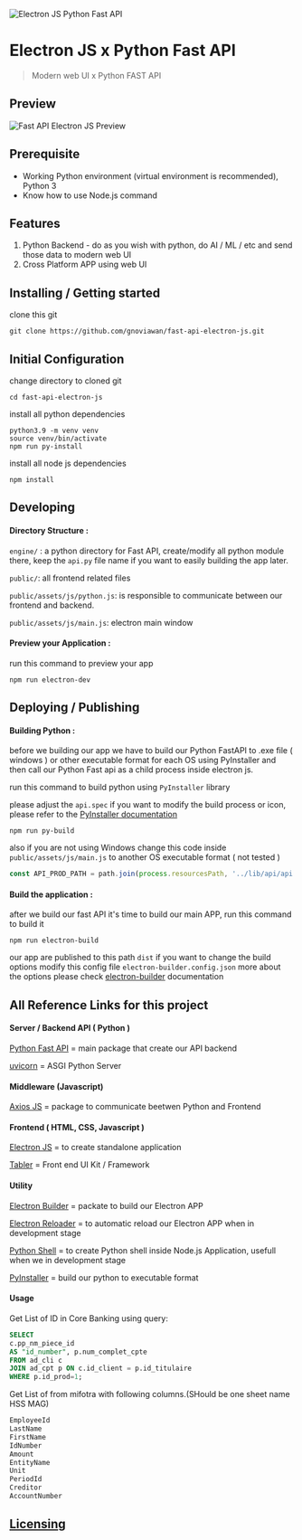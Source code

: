 ![Electron JS Python Fast API](https://raw.githubusercontent.com/gnoviawan/fast-api-electron-js/main/public/assets/media/logo/electron-fastapi.png)

# Electron JS x Python Fast API

> Modern web UI x Python FAST API

## Preview

![Fast API Electron JS Preview](https://raw.githubusercontent.com/gnoviawan/fast-api-electron-js/main/public/assets/media/logo/python-electronjs.gif)

## Prerequisite

-   Working Python environment (virtual environment is recommended), Python 3
-   Know how to use Node.js command

## Features

1.  Python Backend - do as you wish with python, do AI / ML / etc and send those data to modern web UI
2.  Cross Platform APP using web UI

## Installing / Getting started

clone this git

```shell
git clone https://github.com/gnoviawan/fast-api-electron-js.git
```

## Initial Configuration

change directory to cloned git

```shell
cd fast-api-electron-js
```

install all python dependencies

```shell
python3.9 -m venv venv
source venv/bin/activate
npm run py-install
```

install all node js dependencies

```shell
npm install
```

## Developing

#### Directory Structure :

`engine/` : a python directory for Fast API, create/modify all python module there, keep the `api.py` file name if you want to easily building the app later.

`public/`: all frontend related files

`public/assets/js/python.js`: is responsible to communicate between our frontend and backend.

`public/assets/js/main.js`: electron main window

#### Preview your Application :

run this command to preview your app

```shell
npm run electron-dev
```

## Deploying / Publishing

#### Building Python :

before we building our app we have to build our Python FastAPI to .exe file ( windows ) or other executable format for each OS using PyInstaller and then call our Python Fast api as a child process inside electron js.

run this command to build python using `PyInstaller` library

please adjust the `api.spec` if you want to modify the build process or icon, please refer to the [PyInstaller documentation](https://pyinstaller.readthedocs.io/en/stable/spec-files.html)

```shell
npm run py-build
```

also if you are not using Windows change this code inside `public/assets/js/main.js` to another OS executable format ( not tested )

```javascript
const API_PROD_PATH = path.join(process.resourcesPath, '../lib/api/api.exe');
```

#### Build the application :

after we build our fast API it's time to build our main APP, run this command to build it

```shell
npm run electron-build
```

our app are published to this path `dist`
if you want to change the build options modify this config file `electron-builder.config.json` more about the options please check [electron-builder](https://www.electron.build/) documentation

## All Reference Links for this project

#### Server / Backend API ( Python )

[Python Fast API](https://fastapi.tiangolo.com/) = main package that create our API backend

[uvicorn](https://www.uvicorn.org/) = ASGI Python Server

#### Middleware (Javascript)

[Axios JS](https://axios-http.com/docs/intro) = package to communicate beetwen Python and Frontend

#### Frontend ( HTML, CSS, Javascript )

[Electron JS](https://www.electronjs.org/) = to create standalone application

[Tabler](https://tabler.io/) = Front end UI Kit / Framework

#### Utility

[Electron Builder](https://www.electron.build/) = packate to build our Electron APP

[Electron Reloader](https://www.npmjs.com/package/electron-reloader) = to automatic reload our Electron APP when in development stage

[Python Shell](https://github.com/extrabacon/python-shell) = to create Python shell inside Node.js Application, usefull when we in development stage

[PyInstaller](https://pyinstaller.readthedocs.io/en/stable/index.html) = build our python to executable format

#### Usage

Get List of ID in Core Banking using query:

```sql
SELECT
c.pp_nm_piece_id
AS "id_number", p.num_complet_cpte
FROM ad_cli c
JOIN ad_cpt p ON c.id_client = p.id_titulaire
WHERE p.id_prod=1;
```

Get List of from mifotra with following columns.(SHould be one sheet name HSS MAG)

```txt
EmployeeId
LastName
FirstName
IdNumber
Amount
EntityName
Unit
PeriodId
Creditor
AccountNumber
```

## [Licensing](https://github.com/gnoviawan/fast-api-electron-js/blob/main/LICENSE.md)
